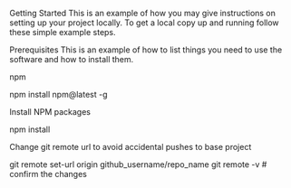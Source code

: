 Getting Started
This is an example of how you may give instructions on setting up your project locally. To get a local copy up and running follow these simple example steps.

Prerequisites
This is an example of how to list things you need to use the software and how to install them.

npm

npm install npm@latest -g

Install NPM packages

npm install

Change git remote url to avoid accidental pushes to base project

git remote set-url origin github_username/repo_name
git remote -v # confirm the changes

